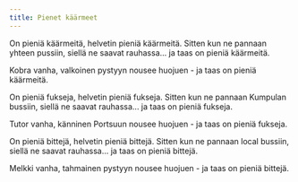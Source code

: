 ```yaml
---
title: Pienet käärmeet
---
```

On pieniä käärmeitä,
helvetin pieniä käärmeitä.
Sitten kun ne pannaan yhteen pussiin,
siellä ne saavat rauhassa...
ja taas on pieniä käärmeitä.

Kobra vanha, valkoinen
pystyyn nousee huojuen -
ja taas on pieniä käärmeitä.

On pieniä fukseja,
helvetin pieniä fukseja.
Sitten kun ne pannaan Kumpulan bussiin,
siellä ne saavat rauhassa...
ja taas on pieniä fukseja.

Tutor vanha, känninen
Portsuun nousee huojuen -
ja taas on pieniä fukseja.

On pieniä bittejä,
helvetin pieniä bittejä.
Sitten kun ne pannaan local bussiin,
siellä ne saavat rauhassa...
ja taas on pieniä bittejä.

Melkki vanha, tahmainen
pystyyn nousee huojuen -
ja taas on pieniä bittejä.

